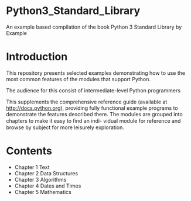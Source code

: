 # Python3_Standard_Library
An example based compilation of the book Python 3 Standard Library by Example

# Introduction
This repository presents selected examples demonstrating how to use the most common features of the modules that support Python.

The audience for this consist of intermediate-level Python programmers

This supplements the comprehensive reference guide (available at http://docs.python.org), providing fully functional example programs to demonstrate the features
described there. The modules are grouped into chapters to make it easy to ﬁnd an indi-
vidual module for reference and browse by subject for more leisurely exploration. 

# Contents

- Chapter 1 Text
- Chapter 2 Data Structures
- Chapter 3 Algorithms
- Chapter 4 Dates and Times
- Chapter 5 Mathematics
